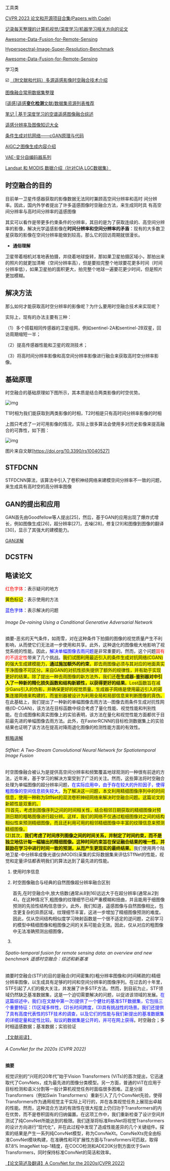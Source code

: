 工具类

[CVPR 2023 论文和开源项目合集(Papers with Code)](https://github.com/amusi/CVPR2023-Papers-with-Code)

[记录每天整理的计算机视觉/深度学习/机器学习相关方向的论文](https://github.com/amusi/daily-paper-computer-vision)

[Awesome-Data-Fusion-for-Remote-Sensing](https://github.com/px39n/Awesome-Data-Fusion-for-Remote-Sensing)

[Hyperspectral-Image-Super-Resolution-Benchmark](https://github.com/junjun-jiang/Hyperspectral-Image-Super-Resolution-Benchmark)

[Awesome-Data-Fusion-for-Remote-Sensing](https://github.com/px39n/Awesome-Data-Fusion-for-Remote-Sensing)





学习类



:ballot_box_with_check: [（附文献和代码）多源遥感影像时空融合技术介绍](https://zhuanlan.zhihu.com/p/601897889)

[图像融合常用数据集整理](https://zhuanlan.zhihu.com/p/508051065)

[[遥感]遥感**变化检测**文献/数据集资源列表推荐](https://zhuanlan.zhihu.com/p/528959742)

[笔记 | 基于深度学习的空谱遥感图像融合综述](https://zhuanlan.zhihu.com/p/569415087?utm_id=0)

[遥感分辨率及图像知识大全](https://zhuanlan.zhihu.com/p/437700025)

[条件生成对抗网络——cGAN原理与代码](https://zhuanlan.zhihu.com/p/629503280?utm_id=0)

[AIGC之图像生成内容介绍](https://zhuanlan.zhihu.com/p/629914637)

[VAE-变分自编码器系列](https://cloud.tencent.com/developer/article/2328570)



[Landsat 和 MODIS 数据介绍（针对CIA,LGC数据集）](https://zhuanlan.zhihu.com/p/415449467)





## 时空融合的目的

目前单一卫星传感器获取的影像数据无法同时兼顾高空间分辨率和高时 间分辨率。因此，国内外学者提出了许多遥感图像时空融合方法，来生成同时具 有高空间分辨率与高时间分辨率的遥感图像

其实可以看作是带更多约束条件的分辨率，其目的是为了获取连续的、高空间分辨率的影像，解决光学遥感影像在**时间分辨率和空间分辨率的矛盾**：现有的大多数卫星获取的影像在空间分辨率能做到较高，那么它的回访周期就很漫长。

- **通俗理解**

卫星带着相机对准地表拍摄，并绕着地球旋转，那如果卫星拍摄区域小，那拍出来的照片的就更加清晰（空间分辨率高），但是要拍完整个地球要花更多时间（时间分辨率低），如果卫星拍的面积更大，拍完整个地球一遍要花更少时间，但是照片更加模糊。



## 解决方法

那么如何才能获取高时空分辨率的影像呢？为什么要用时空融合技术来实现呢？

实际上，现有的办法主要有三种：

（1）多个搭载相同传感器的卫星组网，例如sentinel-2A和sentinel-2B双星，回访周期缩短一半；

（2）提高传感器性能和卫星的观测技术；

（3）将高时间分辨率影像和高空间分辨率影像进行融合来获取高时空分辨率影像。



## 基础原理

时空融合的基础原理如下图所示，其本质是结合两类影像的时空优势。

![img](image/资料收集/v2-60ca33f0bdcdfbd3fa76fb72ea5fc08d_720w.webp)

T1时相为我们能获取到两类影像的时相，T2时相是只有高时间分辨率影像的时相

上图只考虑了一对可用影像的情况，实际上很多算法会使用多对历史影像来提高融合的可靠性，如下图：

![img](image/资料收集/v2-8150de4ce4e2b14376d90c0015b6d602_720w.webp)

图片来自文献[https://doi.org/10.3390/rs10040527]



## STFDCNN

STFDCNN算法，该算法中引入了卷积神经网络来建模空间分辨率不一致的问题，来生成具有高时空的高分辨率图像







## GAN的提出和应用

GAN首先由Goodfellow等人提出[25]，然后，基于GAN的应用出现了爆炸式增长，例如图像生成[26]，超分辨率[27]，去噪[28]，修复[29]和图像到图像的翻译[30]，显示了其强大的建模能力。

[GAN详解](https://zhuanlan.zhihu.com/p/408766083)





## DCSTFN





## 略读论文

<span style='color:red'>红色字体</span>：表示疑问的地方

<span style="background-color: yellow;">黄色标记</span>：表示使用的方法

<span style=color:blue>蓝色字体</span>：表示解决的问题



###### Image De-raining Using a Conditional Generative Adversarial Network

摘要-恶劣的天气条件，如雨雪，对在这种条件下拍摄的图像的视觉质量产生不利影响，从而使它们无法进一步使用和共享。此外，这种退化的图像极大地影响了视觉系统的性能。因此，<span style=color:blue>解决单幅图像去雨问题</span>是非常重要的。然而，这个问题<span style='color:red'>固有的不适定性</span>带来了几个挑战。<span style="background-color: yellow;">我们试图利用最近引入的条件生成对抗网络(CGAN)的强大生成建模能力，**通过施加额外的约束**，即去雨图像必须与其对应的地面真实干净图像不可区分。来自GAN的对抗性损失提供了额外的规律性，并有助于实现更好的结果。除了提出一种去雨图像的新方法外，我们还**在生成器-鉴别器对中引入了一种新的精化损失函数和结构新颖性，以获得更好的结果**。Lost函数旨在减少Gans引入的伪影，并确保更好的视觉质量。生成器子网络是使用最近引入的密集连接网络来构建的，而鉴别器被设计为利用全局和局部信息来判断图像的真伪。</span>在此基础上，我们提出了一种新的单幅图像去雨方法--图像去雨条件生成对抗性网络(ID-CGAN)，该方法在目标函数中综合考虑了量化性能、视觉性能和判别性能。在合成图像和真实图像上的实验表明，该方法在量化和视觉性能方面都优于目前最先进的单幅图像去雨方法。此外，在FasterRCNN的目标检测数据集上的实验结果也证明了该方法在提高对降雨退化图像的检测性能方面的有效性。

[粗略讲解](https://blog.csdn.net/mmdbhs/article/details/122170935)





###### StfNet: A Two-Stream Convolutional Neural Network for Spatiotemporal Image Fusion

时空图像融合被认为是提供高空间分辨率和频繁覆盖地球观测的一种很有前途的方法，近年来，基于学习的解决方案受到了广泛的关注。然而，这些算法将时空融合处理为单幅图像的超分辨率问题，<span style=color:blue>在实际应用中，由于存在较大的升阶因子，使得粗图像的空间信息损失较大</span>。<span style="background-color: yellow;">为了解决这一问题，本文利用精细图像序列中的时间信息，使用一种称为StfNet的双流卷积神经网络来解决时空融合问题。这篇论文的新颖性是双重的。<br>(1)首先，考虑到图像序列之间的时间相关性，结合相邻日期获取的精细图像对预测日期的粗略图像进行超分辨。这样，我们的网络不仅通过粗细图像对之间的结构相似性来预测精细图像，而且还利用可用的相邻精细图像中丰富的纹理信息来预测精细图像。<br>(2)其次，**我们考虑了时间序列图像之间的时间关系，并制定了时间约束，而不是独立地估计每一幅输出的精细图像。这种时间约束旨在保证融合结果的唯一性，并鼓励在学习中进行时间一致的预测，从而产生更现实的最终结果**。</span>我们使用两个陆地卫星-中分辨率成像光谱仪(MODIS)采集的实际数据集来评估STfNet的性能，视觉和定量评估都表明我们的算法达到了最先进的性能。



1. 使用时序信息

2. 时空图像融合与经典的自然图像超分辨率融合区别

   首先,在时空融合中,放大倍数(通常从8到16)远远大于在超分辨率(通常从2到4)。在这种情况下,粗图像的纹理细节已经严重模糊和扭曲，并且能用于细图像预测的先验性结构信息很少。此外，我们知道，遥感图像与自然图像相比，包含更复杂的异质区域，纹理细节丰富，这进一步增加了精细图像预测的难度。因此，仅从空间结构相似度学习映射函数是一个很不适定的逆问题，之前学习的模型中精细图像和粗图像之间的关系可能会无效。因此，仅从对应的粗图像中无法准确预测出细图像，

3. 







###### Spatio-temporal fusion for remote sensing data: an overview and new benchmark 遥感时空融合：综述和新基准

摘要时空融合(STF)的目的是融合(时间密集的)粗分辨率图像和(时间稀疏的)精细分辨率图像，以生成具有足够的时间和空间分辨率的图像序列。在过去的十年里，STF引起了人们的极大关注，并发展了许多STF方法。然而，到目前为止，STF领域仍然缺乏基准数据集，这是一个迫切需要解决的问题，以促进该领域的发展。<span style=color:blue>在这篇综述中，我们(在文献中第一次)提供了一个健壮的基准STF数据集，它包括三个重要特征：(1)区域多样性，(2)长时间跨度，(3)具有挑战性的场景。我们还提供了具有高度代表性的STF技术的调查，以及它们的性能与我们新提出的基准数据集的详细定量和定性比较。拟议的数据集是公开的，并可在网上获得</span>。时空融合；多时相遥感数据；基准数据；实验验证

[【文献阅读】](https://zhuanlan.zhihu.com/p/471885193)



###### A ConvNet for the 2020s (CVPR 2022)

**摘要**

视觉识别的“兴旺的20年代”始于Vision Transformers (ViTs)的首次提出，它迅速取代了ConvNets，成为最先进的图像分类模型。另一方面，普通的ViT在应用于目标检测和语义分割等一般计算机视觉任务时面临很多困难。正是分层 Transformers（例如Swin Transformers）重新引入了几个ConvNet先验，使得 Transformers作为通用视觉主干实际上可行的，并在各类视觉任务上展现出卓越的性能。然而，这种混合方法的有效性在很大程度上仍归功于Transformers的内在优势，而不是卷积固有的归纳偏置。在这项工作中，我们重新检查了设计空间并测试了纯ConvNet所能达到的极限。我们逐渐将标准ResNet将视觉Transformers的设计方向进行“现代化”，并在此过程中发现了造成性能差异的几个关键组件。探索的结果是产生一系列纯ConvNet模型，称为ConvNeXt。ConvNeXts完全由标准ConvNet模块构建，在准确性和可扩展性方面与Transformers可匹敌，取得87.8% ImageNet top-1精度，在COCO检测和ADE20K分割方面优于Swin Transformers，同时保持标准ConvNet的简洁和效率。

[【论文简述及翻译】A ConvNet for the 2020s(CVPR 2022)](https://blog.csdn.net/qq_43307074/article/details/127247752)
